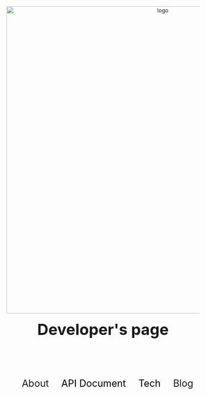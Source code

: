 <style>
.subject{
  text-align: center;
}
.link {
  text-decoration: none;
  color : black;
}
.box{
  outline-style: solid;
  padding : 20px;
  outline-color : black;
  height : 1000px;
  weight : 100%;
}
.subject{
  font-size : 40px;
  text-align: center;
  margin : 0 0 70px 0;
}

.navbar {
  display: flex;
  justify-content: space-around;
}

.navbar >li{
  display :flex;
  font-size : 25px;

}


</style>
 <center><img width="800px"  alt="logo" src="https://user-images.githubusercontent.com/57890052/139808423-eb478b6d-4d26-4075-8165-c7a75bc9a8a2.png"></center>
 <br/>
<h2 class="subject">Developer's page</h2>
<br/>
<nav>
  <ul class="navbar">
    <li>About</li>
    <li><a class="link" href="https://bold-9.github.io/ownMall">API Document</a></li>
    <li><a class="link" href="https://bold-9.github.io/front-end">Tech</a></li>
    <li>Blog</li>
  </ul>
</nav>
